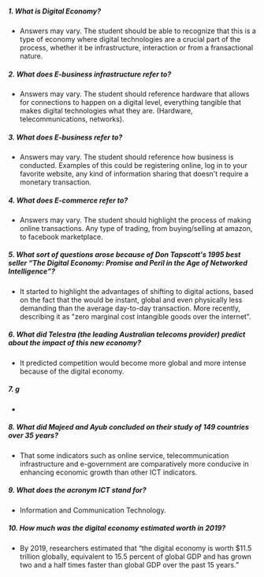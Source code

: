 ##### 1. What is Digital Economy?
- Answers may vary. The student should be able to recognize that this is a type of economy where digital technologies are a crucial part of the process, whether it be infrastructure, interaction or from a fransactional nature.
##### 2. What does E-business infrastructure refer to?
- Answers may vary. The student should reference hardware that allows for connections to happen on a digital level, everything tangible that makes digital technologies what they are. (Hardware, telecommunications, networks).
##### 3. What does E-business refer to?
- Answers may vary. The student should reference how business is conducted. Examples of this could be registering online, log in to your favorite website, any kind of information sharing that doesn't require a monetary transaction.
##### 4. What does E-commerce refer to?
- Answers may vary. The student should highlight the process of making online transactions. Any type of trading, from buying/selling at amazon, to facebook marketplace.
##### 5. What sort of questions arose because of Don Tapscott's 1995 best seller “The Digital Economy: Promise and Peril in the Age of Networked Intelligence”?
- It started to highlight the advantages of shifting to digital actions, based on the fact that the would be instant, global and even physically less demanding than the average day-to-day transaction. More recently, describing it as "zero marginal cost intangible goods over the internet".
##### 6. What did Telestra (the leading Australian telecoms provider) predict about the impact of this new economy?
- It predicted competition would become more global and more intense because of the digital economy.
##### 7. g
- 
##### 8. What did Majeed and Ayub concluded on their study of 149 countries over 35 years?
- That some indicators such as online service, telecommunication infrastructure and e-government are comparatively more conducive in enhancing economic growth than other ICT indicators.
##### 9. What does the acronym ICT stand for?
- Information and Communication Technology. 
##### 10. How much was the digital economy estimated worth in 2019?
- By 2019, researchers estimated that “the digital economy is worth $11.5 trillion globally, equivalent to 15.5 percent of global GDP and has grown two and a half times faster than global GDP over the past 15 years.” 
